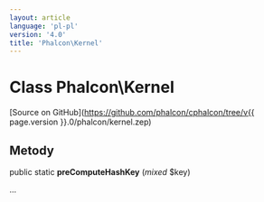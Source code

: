 ```yaml
---
layout: article
language: 'pl-pl'
version: '4.0'
title: 'Phalcon\Kernel'
---
```

# Class **Phalcon\Kernel**

[Source on GitHub](https://github.com/phalcon/cphalcon/tree/v{{ page.version }}.0/phalcon/kernel.zep)

## Metody

public static **preComputeHashKey** (*mixed* $key)

...
